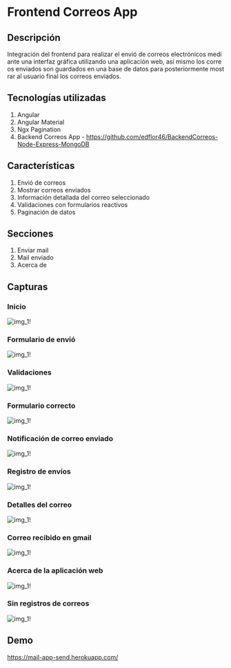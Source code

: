 # Frontend Correos App

## Descripción
Integración del frontend para realizar el envió de correos electrónicos mediante una interfaz gráfica utilizando una aplicación web, así mismo los correos enviados son guardados en una base de datos para posteriormente mostrar al usuario final los correos enviados.

## Tecnologías utilizadas
1. Angular 
2. Angular Material
3. Ngx Pagination
4. Backend Correos App - https://github.com/edflor46/BackendCorreos-Node-Express-MongoDB

## Características
1. Envió de correos
2. Mostrar correos enviados
3. Información detallada del correo seleccionado
4. Validaciones con formularios reactivos
5. Paginación de datos

## Secciones
1. Enviar mail
2. Mail enviado
3. Acerca de

## Capturas

### Inicio
![img_1!](src/assets/demo/1.png)

### Formulario de envió
![img_1!](src/assets/demo/2.png)

### Validaciones
![img_1!](src/assets/demo/3.png)

### Formulario correcto
![img_1!](src/assets/demo/4.png)

### Notificación de correo enviado
![img_1!](src/assets/demo/5.png)

### Registro de envíos
![img_1!](src/assets/demo/6.png)

### Detalles del correo
![img_1!](src/assets/demo/7.png)

### Correo recibido en gmail
![img_1!](src/assets/demo/8.png)

### Acerca de la aplicación web
![img_1!](src/assets/demo/9.png)

### Sin registros de correos
![img_1!](src/assets/demo/10.png)

## Demo 
https://mail-app-send.herokuapp.com/


